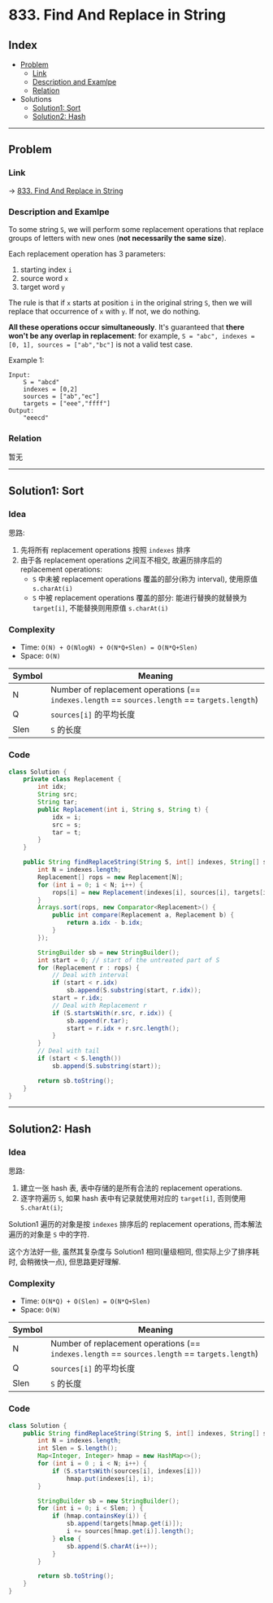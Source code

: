 # 833. Find And Replace in String

## Index

- [Problem](#problem)
  - [Link](#Link)
  - [Description and Examlpe](#description-and-examlpe)
  - [Relation](#relation)
- Solutions
  - [Solution1: Sort](#solution1-sort)
  - [Solution2: Hash](#solution2-hash)

----

## Problem

### Link

-> [833. Find And Replace in String][1]

### Description and Examlpe

To some string `S`, we will perform some replacement operations that replace groups of letters with new ones (**not necessarily the same size**).

Each replacement operation has 3 parameters:

1. starting index `i`
2. source word `x`
3. target word `y`

The rule is that if `x` starts at position `i` in the original string `S`, then we will replace that occurrence of `x` with `y`.  If not, we do nothing.

**All these operations occur simultaneously**.  It's guaranteed that **there won't be any overlap in replacement**: for example, `S = "abc", indexes = [0, 1], sources = ["ab","bc"]` is not a valid test case.

Example 1:

```nohighlight
Input:
    S = "abcd"
    indexes = [0,2]
    sources = ["ab","ec"]
    targets = ["eee","ffff"]
Output:
    "eeecd"
```

### Relation

暂无

----

## Solution1: Sort

### Idea

思路:

1. 先将所有 replacement operations 按照 `indexes` 排序
2. 由于各 replacement operations 之间互不相交, 故遍历排序后的 replacement operations:
    - `S` 中未被 replacement operations 覆盖的部分(称为 interval), 使用原值 `s.charAt(i)`
    - `S` 中被 replacement operations 覆盖的部分: 能进行替换的就替换为 `target[i]`, 不能替换则用原值 `s.charAt(i)`

### Complexity

- Time: `O(N) + O(NlogN) + O(N*Q+Slen) = O(N*Q+Slen)`
- Space: `O(N)`

Symbol | Meaning
-------|--------
N      | Number of replacement operations (== `indexes.length` == `sources.length` == `targets.length`)
Q      | `sources[i]` 的平均长度
Slen   | `S` 的长度

### Code

```java
class Solution {
    private class Replacement {
        int idx;
        String src;
        String tar;
        public Replacement(int i, String s, String t) {
            idx = i;
            src = s;
            tar = t;
        }
    }

    public String findReplaceString(String S, int[] indexes, String[] sources, String[] targets) {
        int N = indexes.length;
        Replacement[] rops = new Replacement[N];
        for (int i = 0; i < N; i++) {
            rops[i] = new Replacement(indexes[i], sources[i], targets[i]);
        }
        Arrays.sort(rops, new Comparator<Replacement>() {
            public int compare(Replacement a, Replacement b) {
                return a.idx - b.idx;
            }
        });

        StringBuilder sb = new StringBuilder();
        int start = 0; // start of the untreated part of S
        for (Replacement r : rops) {
            // Deal with interval
            if (start < r.idx)
                sb.append(S.substring(start, r.idx));
            start = r.idx;
            // Deal with Replacement r
            if (S.startsWith(r.src, r.idx)) {
                sb.append(r.tar);
                start = r.idx + r.src.length();
            }
        }
        // Deal with tail
        if (start < S.length())
            sb.append(S.substring(start));

        return sb.toString();
    }
}
```

----

## Solution2: Hash

### Idea

思路:

1. 建立一张 hash 表, 表中存储的是所有合法的 replacement operations.
2. 逐字符遍历 `S`, 如果 hash 表中有记录就使用对应的 `target[i]`, 否则使用 `S.charAt(i)`;

Solution1 遍历的对象是按 `indexes` 排序后的 replacement operations, 而本解法遍历的对象是 `S` 中的字符.

这个方法好一些, 虽然其复杂度与 Solution1 相同(量级相同, 但实际上少了排序耗时, 会稍微快一点), 但思路更好理解.

### Complexity

- Time: `O(N*Q) + O(Slen) = O(N*Q+Slen)`
- Space: `O(N)`

Symbol | Meaning
-------|--------
N      | Number of replacement operations (== `indexes.length` == `sources.length` == `targets.length`)
Q      | `sources[i]` 的平均长度
Slen   | `S` 的长度

### Code

```java
class Solution {
    public String findReplaceString(String S, int[] indexes, String[] sources, String[] targets) {
        int N = indexes.length;
        int Slen = S.length();
        Map<Integer, Integer> hmap = new HashMap<>();
        for (int i = 0 ; i < N; i++) {
            if (S.startsWith(sources[i], indexes[i]))
                hmap.put(indexes[i], i);
        }

        StringBuilder sb = new StringBuilder();
        for (int i = 0; i < Slen; ) {
            if (hmap.containsKey(i)) {
                sb.append(targets[hmap.get(i)]);
                i += sources[hmap.get(i)].length();
            } else {
                sb.append(S.charAt(i++));
            }
        }

        return sb.toString();
    }
}
```

[1]: https://leetcode.com/problems/find-and-replace-in-string/

